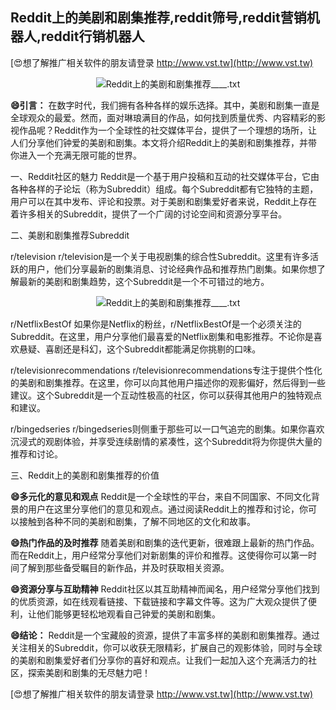 ## **Reddit上的美剧和剧集推荐,reddit筛号,reddit营销机器人,reddit行销机器人**

[😍想了解推广相关软件的朋友请登录 http://www.vst.tw](http://www.vst.tw)

 <center><img src="https://vst.tw/MP4/tuiguang/png/4.png" alt="Reddit上的美剧和剧集推荐____.txt"></center>

**😄引言：**
在数字时代，我们拥有各种各样的娱乐选择。其中，美剧和剧集一直是全球观众的最爱。然而，面对琳琅满目的作品，如何找到质量优秀、内容精彩的影视作品呢？Reddit作为一个全球性的社交媒体平台，提供了一个理想的场所，让人们分享他们钟爱的美剧和剧集。本文将介绍Reddit上的美剧和剧集推荐，并带你进入一个充满无限可能的世界。

一、Reddit社区的魅力
Reddit是一个基于用户投稿和互动的社交媒体平台，它由各种各样的子论坛（称为Subreddit）组成。每个Subreddit都有它独特的主题，用户可以在其中发布、评论和投票。对于美剧和剧集爱好者来说，Reddit上存在着许多相关的Subreddit，提供了一个广阔的讨论空间和资源分享平台。

二、美剧和剧集推荐Subreddit

r/television
r/television是一个关于电视剧集的综合性Subreddit。这里有许多活跃的用户，他们分享最新的剧集消息、讨论经典作品和推荐热门剧集。如果你想了解最新的美剧和剧集趋势，这个Subreddit是一个不可错过的地方。

 <center><img src="https://vst.tw/MP4/tuiguang/png/4.png" alt="Reddit上的美剧和剧集推荐____.txt"></center>

r/NetflixBestOf
如果你是Netflix的粉丝，r/NetflixBestOf是一个必须关注的Subreddit。在这里，用户分享他们最喜爱的Netflix剧集和电影推荐。不论你是喜欢悬疑、喜剧还是科幻，这个Subreddit都能满足你挑剔的口味。

r/televisionrecommendations
r/televisionrecommendations专注于提供个性化的美剧和剧集推荐。在这里，你可以向其他用户描述你的观影偏好，然后得到一些建议。这个Subreddit是一个互动性极高的社区，你可以获得其他用户的独特观点和建议。

r/bingedseries
r/bingedseries则侧重于那些可以一口气追完的剧集。如果你喜欢沉浸式的观剧体验，并享受连续剧情的紧凑性，这个Subreddit将为你提供大量的推荐和讨论。

三、Reddit上的美剧和剧集推荐的价值

**😄多元化的意见和观点**
Reddit是一个全球性的平台，来自不同国家、不同文化背景的用户在这里分享他们的意见和观点。通过阅读Reddit上的推荐和讨论，你可以接触到各种不同的美剧和剧集，了解不同地区的文化和故事。

**😄热门作品的及时推荐**
随着美剧和剧集的迭代更新，很难跟上最新的热门作品。而在Reddit上，用户经常分享他们对新剧集的评价和推荐。这使得你可以第一时间了解到那些备受瞩目的新作品，并及时获取相关资源。

**😄资源分享与互助精神**
Reddit社区以其互助精神而闻名，用户经常分享他们找到的优质资源，如在线观看链接、下载链接和字幕文件等。这为广大观众提供了便利，让他们能够更轻松地观看自己钟爱的美剧和剧集。

**😄结论：**
Reddit是一个宝藏般的资源，提供了丰富多样的美剧和剧集推荐。通过关注相关的Subreddit，你可以收获无限精彩，扩展自己的观影体验，同时与全球的美剧和剧集爱好者们分享你的喜好和观点。让我们一起加入这个充满活力的社区，探索美剧和剧集的无尽魅力吧！

[😍想了解推广相关软件的朋友请登录 http://www.vst.tw](http://www.vst.tw)



